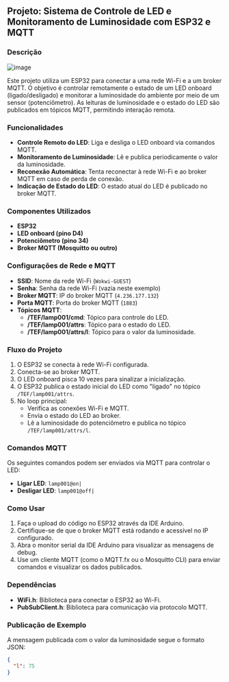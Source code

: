 ## Projeto: Sistema de Controle de LED e Monitoramento de Luminosidade com ESP32 e MQTT

### Descrição
![image](https://github.com/user-attachments/assets/343d4040-2ff6-4cd4-bdb5-741a46d6a83a)

Este projeto utiliza um ESP32 para conectar a uma rede Wi-Fi e a um broker MQTT. O objetivo é controlar remotamente o estado de um LED onboard (ligado/desligado) e monitorar a luminosidade do ambiente por meio de um sensor (potenciômetro). As leituras de luminosidade e o estado do LED são publicados em tópicos MQTT, permitindo interação remota.

### Funcionalidades

- **Controle Remoto do LED**: Liga e desliga o LED onboard via comandos MQTT.
- **Monitoramento de Luminosidade**: Lê e publica periodicamente o valor da luminosidade.
- **Reconexão Automática**: Tenta reconectar à rede Wi-Fi e ao broker MQTT em caso de perda de conexão.
- **Indicação de Estado do LED**: O estado atual do LED é publicado no broker MQTT.

### Componentes Utilizados

- **ESP32**
- **LED onboard (pino D4)**
- **Potenciômetro (pino 34)**
- **Broker MQTT (Mosquitto ou outro)**

### Configurações de Rede e MQTT

- **SSID**: Nome da rede Wi-Fi (`Wokwi-GUEST`)
- **Senha**: Senha da rede Wi-Fi (vazia neste exemplo)
- **Broker MQTT**: IP do broker MQTT (`4.236.177.132`)
- **Porta MQTT**: Porta do broker MQTT (`1883`)
- **Tópicos MQTT**:
  - **/TEF/lamp001/cmd**: Tópico para controle do LED.
  - **/TEF/lamp001/attrs**: Tópico para o estado do LED.
  - **/TEF/lamp001/attrs/l**: Tópico para o valor da luminosidade.

### Fluxo do Projeto

1. O ESP32 se conecta à rede Wi-Fi configurada.
2. Conecta-se ao broker MQTT.
3. O LED onboard pisca 10 vezes para sinalizar a inicialização.
4. O ESP32 publica o estado inicial do LED como "ligado" no tópico `/TEF/lamp001/attrs`.
5. No loop principal:
   - Verifica as conexões Wi-Fi e MQTT.
   - Envia o estado do LED ao broker.
   - Lê a luminosidade do potenciômetro e publica no tópico `/TEF/lamp001/attrs/l`.

### Comandos MQTT

Os seguintes comandos podem ser enviados via MQTT para controlar o LED:

- **Ligar LED**: `lamp001@on|`
- **Desligar LED**: `lamp001@off|`

### Como Usar

1. Faça o upload do código no ESP32 através da IDE Arduino.
2. Certifique-se de que o broker MQTT está rodando e acessível no IP configurado.
3. Abra o monitor serial da IDE Arduino para visualizar as mensagens de debug.
4. Use um cliente MQTT (como o MQTT.fx ou o Mosquitto CLI) para enviar comandos e visualizar os dados publicados.

### Dependências

- **WiFi.h**: Biblioteca para conectar o ESP32 ao Wi-Fi.
- **PubSubClient.h**: Biblioteca para comunicação via protocolo MQTT.

### Publicação de Exemplo

A mensagem publicada com o valor da luminosidade segue o formato JSON:

```json
{
  "l": 75
}
